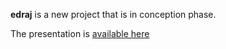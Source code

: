 **edraj** is a new project that is in conception phase.

The presentation is [available here](https://kefahi.github.io/edraj)
